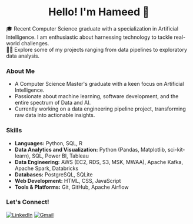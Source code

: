 <h1 align="center">Hello! I'm Hameed 👋</h1>

🎓 Recent Computer Science graduate with a specialization in Artificial Intelligence. I am enthusiastic about harnessing technology to tackle real-world challenges. <br>
👨‍💻 Explore some of my projects ranging from data pipelines to exploratory data analysis.

### About Me

- A Computer Science Master's graduate with a keen focus on Artificial Intelligence.
- Passionate about machine learning, software development, and the entire spectrum of Data and AI.
- Currently working on a data engineering pipeline project, transforming raw data into actionable insights.

### Skills

- **Languages:** Python, SQL, R
- **Data Analytics and Visualization:** Python (Pandas, Matplotlib, sci-kit-learn), SQL, Power BI, Tableau
- **Data Engineering:** AWS (EC2, RDS, S3, MSK, MWAA), Apache Kafka, Apache Spark, Databricks
- **Databases:** PostgreSQL, SQLite
- **Web Development:** HTML, CSS, JavaScript
- **Tools & Platforms:** Git, GitHub, Apache Airflow

### Let's Connect!

[![LinkedIn](https://img.shields.io/badge/linkedin-%230077B5.svg?style=for-the-badge&logo=linkedin&logoColor=white)](https://www.linkedin.com/in/hameed-roleola/)
[![Gmail](https://img.shields.io/badge/Gmail-D14836?style=for-the-badge&logo=gmail&logoColor=white)](mailto:hameed0380@gmail.com)
